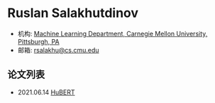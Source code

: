 # Ruslan Salakhutdinov

- 机构: [Machine Learning Department, Carnegie Mellon University, Pittsburgh, PA](../Institutions/CMU.md)
- 邮箱: rsalakhu@cs.cmu.edu

## 论文列表

- 2021.06.14 [HuBERT](../Models/Speech_Representaion/2021.06.14_HuBERT.md)